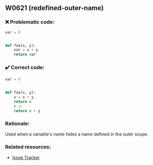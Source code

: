 ## W0621 (redefined-outer-name)

### :x: Problematic code:

```python
var = 0


def foo(x, y):
    var = x + y
    return var
```

### :heavy_check_mark: Correct code:

```python
var = 0


def foo(x, y):
    v = x + y
    return v
    # or
    return x + y
```

### Rationale:

Used when a variable's name hides a name defined in the outer scope.

### Related resources:

- [Issue Tracker](https://github.com/PyCQA/pylint/issues?q=is%3Aissue+%22redefined-outer-name%22+OR+%22W0621%22)
